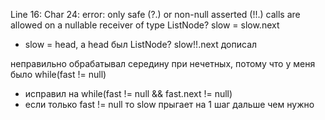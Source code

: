 Line 16: Char 24: error: only safe (?.) or non-null asserted (!!.) calls are allowed on a nullable receiver of type ListNode?
slow = slow.next
- slow = head, а head был ListNode? slow!!.next дописал

неправильно обрабатывал середину при нечетных, потому что у меня было 
while(fast != null)
- исправил на while(fast != null && fast.next != null)
- если только fast != null то slow прыгает на 1 шаг дальше чем нужно